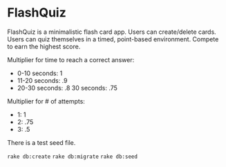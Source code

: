 # FlashQuiz


FlashQuiz is a minimalistic flash card app.
Users can create/delete cards.
Users can quiz themselves in a timed, point-based environment.
Compete to earn the highest score.

Multiplier for time to reach a correct answer:

* 0-10 seconds: 1
* 11-20 seconds: .9
* 20-30 seconds: .8 30 seconds: .75


Multiplier for # of attempts:

* 1: 1
* 2: .75
* 3: .5


There is a test seed file.

`rake db:create`
`rake db:migrate`
`rake db:seed`